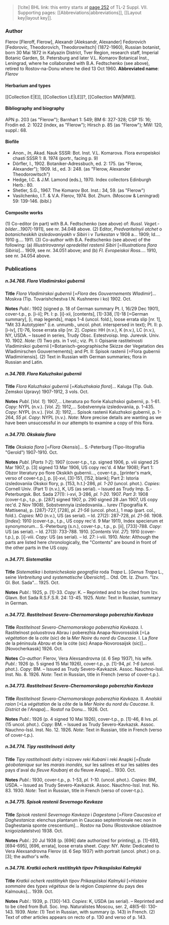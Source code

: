 > [!cite] BHL link: this entry starts at [page 252](https://www.biodiversitylibrary.org/page/33259756) of TL-2 Suppl. VII.
> Supporting pages: [[Abbreviations|abbreviations]], [[Layout key|layout key]].

### Author

Flerov \[Fleroff, Flerow\], Alexandr \[Aleksandr, Alexander\] Fedorovich \[Fedorovic, Theodorovich, Theodorowitsch\] (1872-1960), Russian botanist, born 30 Mai 1872 in Kalyazin District, Tver Region, research staff, Imperial Botanic Garden, St. Petersburg and later V.L. Komarov Botanical Inst., Leningrad, where he collaborated with B.A. Fedtschenko (see above), retired to Rostov-na-Donu where he died 13 Oct 1960. 
**Abbreviated name**: *Flerov*

#### Herbarium and types

[[Collection E|E]], [[Collection LE|LE]]?, [[Collection MW|MW]].

#### Bibliography and biography

APN p. 203 (as "Flerow"); Barnhart 1: 549; BM 6: 327-328; CSP 15: 16; Frodin ed. 2: 1022 (index, as "Flerow"); Hirsch p. 85 (as "Flerow"); MW: 120, suppl.: 68.

#### Biofile

- Anon., *In*, Akad. Nauk SSSR: Bot. Inst. V.L. Komarova. Flora evropeiskoi chasti SSSR 1: 8. 1974 (portr., facing p. 9)
- Dörfler, I., 1902. Botaniker-Adressbuch, ed. 2: 175. (as "Flerow, Alexander"); 1909. Id., ed. 3: 248. (as "Flerow, Alexander Theodorowitsch")
- Hedge, I.C. & J.M. Lamond (eds.), 1970. Index collectors Edinburgh Herb.: 80.
- Shetler, S.G., 1967. The Komarov Bot. Inst.: 34, 59. (as "Flerow")
- Vasilchenko, I.T. & V.A. Flerov, 1974. Bot. Zhurn. (Moscow & Leningrad) 59: 139-146. (bibl.)

#### Composite works

(1) Co-editor (in part) with B.A. Fedtschenko (see above) of: *Russl. Veget.-bilder*...1907\[-1911\], see nr. 34.048 above.
(2) Editor, *Predvaritelnyii otchet* o *botanicheskikh izsledovaniyakh* v *Sibiri* i v *Turkestan* v 1908 a... 1909; Id.... 1910 g.... 1911.
(3) Co-author with B.A. Fedtschenko (see above) of the following:
(a) *Illiustrirovannyi opredelitel rastenii Sibiri* \[=*Illustrations flora Sibiria*\]... 1909, see nr. 34.051 above; and
(b) *Fl. Evropeiskoi Ross.*... 1910, see nr. 34.054 above.

### Publications

##### n.34.768. Flora Vladimirskoi gubernii

**Title**
*Flora Vladimirskoi gubernii* \[=*Flora* des *Gouvernements Wladimir*\]... Moskva (Tip. Tovarishchestva I.N. Kushnerev i ko) 1902. Oct.

**Notes**
*Publ*.: 1902 (signed p. 18 of German summary Pt. I, 16/29 Dec 1901), cover-t.p., p. \[i-ii\]; Pt. I: p. \[i\]-xii, \[contents\], \[1\]-338, \[1\]-18 \[=German summary\], \[i, map legends\], maps 1-4 (uncol. fold.), loose errata slip \[nr. 1\], "Mit 33 Autotypien" (i.e. unnumb., uncol. phot. interspersed in text); Pt. II: p. \[i-iv\], \[1\]-76, loose errata slip \[nr. 2\]. *Copies*: HH (n.v.), K (n.v.), LC (n.v.), NY, USDA. – Issued in series, Trudy Obsc. Estestvoisp. Imp. Jurevsk. Univ. 10. 1902.
*Note*: (1) Two pts. in 1 vol.; viz. Pt. I: Opisanie rastitelnosti Vladimirskoi gubernii \[=Botanisch-geographische Skizze der Vegetation des Wladimirschen Gouvernements\]; and Pt. II: Spisok rastenii \[=Flora gubernii Wladimiriensis\]. (2) Text in Russian with German summaries; flora in Russian and Latin.

##### n.34.769. Flora Kaluzhskoi gubernii

**Title**
*Flora Kaluzhskoi gubernii* \[=*Kaluzhskaia flora*\]... Kaluga (Tip. Gub. Zemskoi Upravy) 1907-1912, 3 vols. Oct.

**Notes**
*Publ*. \[*Vol. 1*\]: 1907,... Literatura po florie Kaluzhskoi gubernii, p. 1-61. *Copy*: NYPL (n.v.).
\[*Vol. 2*\]: 1912,... Sobstvennyia izsledovaniia, p. 1-435. *Copy*: NYPL (n.v.).
\[*Vol. 3*\]: 1912,... Spisok rastenii Kaluzhskoi gubernii, p. 1-264, *55 pl*. *Copy*: NYPL (n.v.).
*Note*: More precise details are wanting as we have been unsuccessful in our attempts to examine a copy of this flora.

##### n.34.770. Okskaia flora

**Title**
*Okskaia flora* \[=*Flora Okensis*\]... S.-Peterburg (Tipo-litografiia "Gerold") 1907-1910. Oct.

**Notes**
*Publ*. \[*Parts 1-2*\]: 1907 (cover-t.p., t.p. signed 1906, p. viii signed 25 Mar 1907, p. \[3\] signed 13 Mar 1906, US copy rec'd. 4 Mar 1908); Part 1: Obzor literatury po flore Okskikh gubernii..., cover-t.p., \[printer's mark, verso of cover-t.p.\], p. \[i\]-xvi, \[3\]-151, \[152, blank\]; Part 2: Istoria izsledovaniia Okskoi flory, p. \[153, h.t.\]-286, *pl. 1-20* (uncol. phot.). *Copies*: Cornell Univ. (Part 1) (n.v.), K, US (as serial). – Issued as Trudy Imp. S.-Peterburgsk. Bot. Sada 27(1): i-xvi, 3-286, *pl. 1-20.* 1907.
*Part 3*: 1908 (cover-t.p., t.p., p. \[287\] signed 1907, p. 290 signed 28 Jan 1907, US copy rec'd. 2 Nov 1908), Sobstvennyia izsledovaniia... Iurev (Tipografiia K. Mattisena), p. \[287\]-727, \[728\], *pl. 21-56* (uncol. phot.), 1 map (part. col., fold.). *Copies*: MO (n.v.), US (as serial). – Id. 27(2): 287-728, *pl. 21-56.* 1908.
\[*Index*\]: 1910 (cover-t.p., t.p., US copy rec'd. 9 Mar 1911), Index specierum et synonymorum... S.-Peterburg (s.n.), cover-t.p., t.p., p. \[ii\], \[733\]-788. *Copy*: US (as serial). – Id. 27(3): 733-788. 1910.
\[*Contents Vol. 27*\]: 1910 (cover-t.p.), p. \[i\]-viii. *Copy*: US (as serial). – Id. 27: i-viii. 1910.
*Note*: Although the parts are listed here chronologically, the "Contents" are bound in front of the other parts in the US copy.

##### n.34.771. Sistematika

**Title**
*Sistematika* i *botanicheskaia geografiia* roda *Trapa* L. \[*Genus Trapa* L., seine *Verbreitung* und *systematische Übersicht*\]... Otd. Ott. Iz. Zhurn. "Izv. Gl. Bot. Sada"... 1925. Oct.

**Notes**
*Publ*.: 1925, p. \[1\]-33. *Copy*: K. – Reprinted and to be cited from Izv. Glavn. Bot Sada R.S.F.S.R. 24: 13-45. 1925.
*Note*: Text in Russian, summary in German.

##### n.34.772. Rastitelnost Severo-Chernomorskogo poberezhia Kavkaza

**Title**
*Rastitelnost Severo-Chernomorskogo poberezhia Kavkaza*. I. Rastitelnost poluostrova Abrau i poberezhia Anapa-Novorossiisk \[=La *végétation* de la *cóte* (sic) de la *Mer Noire* du *nord du Caucase*. I. La *flore* de la péninsula *Abrau* et de la cóte (sic) Anapa-Novorosaijsk (sic)\]... \[Novocherkassk\] 1926. Oct.

**Notes**
*Co-author*: Flerov, Vera Alexsandrovna (d. 6 Sep 1937), his wife.
*Publ*.: 1926 (p. 5 signed 15 Mai 1926), cover-t.p., p. \[1\]-94, *pl. 1-6* (uncol. phot.). *Copy*: BM. – Issued as Trudy Severo-Kavkazsk. Assoc. Nauchno-Issl. Inst. No. 8. 1926.
*Note*: Text in Russian, title in French (verso of cover-t.p.).

##### n.34.773. Rastitelnost Severo-Chernomorskogo poberezhia Kavkaza

**Title**
*Rastitelnost Severo-Chernomorskogo poberezhia Kavkaza*. II. *Analskii raion* \[=La *végétation* de la *côte* de la *Mer Noire* du *nord du Caucase*. II. *District* de l'*Anapa*\]... Rostof na Donu... 1926. Oct.

**Notes**
*Publ*.: 1926 (p. 4 signed 10 Mai 1926), cover-t.p., p. \[1\]-46, 8 lvs. *pl*. (15 uncol. phot.).
*Copy*: BM. – Issued as Trudy Severo-Kavkazsk. Assoc. Nauchno-Issl. Inst. No. 12. 1926.
*Note*: Text in Russian, title in French (verso of cover-t.p.).

##### n.34.774. Tipy rastitelnosti delty

**Title**
*Tipy rastitelnosti delty* i nizovev *reki Kubani* i reki Anapki \[=*Étude géobotanique* sur les *marais inondés*, sur les salines et sur les sables des pays d'aval du *fleuve Koubanj* et du fleuve Anapa\]... 1930. Oct.

**Notes**
*Publ*.: 1930, cover-t.p., p. 1-53, *pl. 1-10.* (uncol. phot.). *Copies*: BM, USDA. – Issued as Trudy Severo-Kavkazsk. Assoc. Nauchno-Issl. Inst. No. 83. 1930.
*Note*: Text in Russian, title in French (verso of cover-t.p.).

##### n.34.775. Spisok rastenii Severnogo Kavkaza

**Title**
*Spisok rastenii Severnogo Kavkaza* i *Dagestana* \[=*Flora Caucasica et Daghestanica*: elenchus plantarum in Caucaso septentrionale nec non in Daghestania sponte crescentium\]... Rostov na Donu (Rostovskoe oblastnoe knigoizdatelstvo) 1938. Oct.

**Notes**
*Publ*.: 20 Jul 1938 (p. \[696\] date authorized for printing), p. \[1\]-693, \[694-695\], \[696, errata\], loose errata sheet. *Copy*: NY.
*Note*: Dedicated to Vera Alexsandrovna Flerov (d. 6 Sep 1937) with portrait (uncol. phot.) on p. \[3\]; the author's wife.

##### n.34.776. Kratkii ocherk rastitlnykh tipov Prikaspiiskoi Kalmykii

**Title**
*Kratkii ocherk rastitlnykh tipov Prikaspiiskoi Kalmykii* \[=*Histoire sommaire* des *types végétaux* de la région *Caspienne* du pays des Kalmouks\]... 1939. Oct.

**Notes**
*Publ*.: 1939, p. \[130\]-143. *Copies*: K, USDA (as serial). – Reprinted and to be cited from Bull. Soc. Imp. Naturalistes Moscou, ser. 2, 48(5-6): 130-143. 1939.
*Note*: (1) Text in Russian, with summary (p. 143) in French. (2) Text of other articles appears on recto of p. 130 and verso of p. 143.

